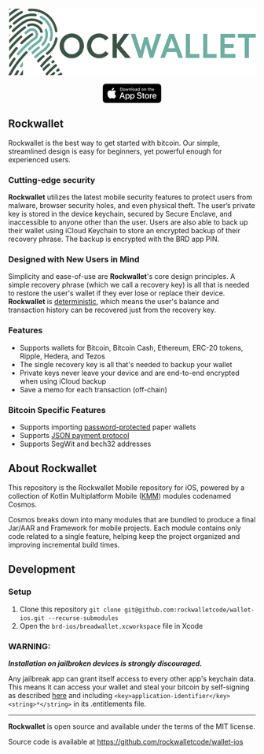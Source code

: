 [![Rockwallet](image/logo_with_text.png)](https://www.rockwallet.com/)

<div align="center">
  <a href="https://apps.apple.com/us/app/rockwallet/id1595167194"><img align="center" width="120px" height="40px" src="image/app_store_logo.png"/></a>
</div>

## Rockwallet

Rockwallet is the best way to get started with bitcoin.
Our simple, streamlined design is easy for beginners, yet powerful enough for experienced users.

### Cutting-edge security

**Rockwallet** utilizes the latest mobile security features to protect users from malware, browser security holes, and even physical theft.
The user’s private key is stored in the device keychain, secured by Secure Enclave, and inaccessible to anyone other than the user.
Users are also able to back up their wallet using iCloud Keychain to store an encrypted backup of their recovery phrase.
The backup is encrypted with the BRD app PIN.

### Designed with New Users in Mind

Simplicity and ease-of-use are **Rockwallet**'s core design principles. A simple recovery phrase (which we call a recovery key) is all that is needed to restore the user's wallet if they ever lose or replace their device. **Rockwallet** is [deterministic](https://github.com/bitcoin/bips/blob/master/bip-0032.mediawiki), which means the user's balance and transaction history can be recovered just from the recovery key.

### Features

- Supports wallets for Bitcoin, Bitcoin Cash, Ethereum, ERC-20 tokens, Ripple, Hedera, and Tezos
- The single recovery key is all that's needed to backup your wallet
- Private keys never leave your device and are end-to-end encrypted when using iCloud backup
- Save a memo for each transaction (off-chain)

### Bitcoin Specific Features
- Supports importing [password-protected](https://github.com/bitcoin/bips/blob/master/bip-0038.mediawiki) paper wallets
- Supports [JSON payment protocol](https://bitpay.com/docs/payment-protocol)
- Supports SegWit and bech32 addresses

## About Rockwallet

This repository is the Rockwallet Mobile repository for iOS, powered by a collection of Kotlin Multiplatform Mobile ([KMM](https://kotlinlang.org/lp/mobile/)) modules codenamed Cosmos.

Cosmos breaks down into many modules that are bundled to produce a final Jar/AAR and Framework for mobile projects.
Each module contains only code related to a single feature, helping keep the project organized and improving incremental build times.

## Development

### Setup

1. Clone this repository `git clone git@github.com:rockwalletcode/wallet-ios.git --recurse-submodules`
2. Open the `brd-ios/breadwallet.xcworkspace` file in Xcode

### WARNING:

***Installation on jailbroken devices is strongly discouraged.***

Any jailbreak app can grant itself access to every other app's keychain data. This means it can access your wallet and steal your bitcoin by self-signing as described [here](http://www.saurik.com/id/8) and including `<key>application-identifier</key><string>*</string>` in its .entitlements file.

---

**Rockwallet** is open source and available under the terms of the MIT license.

Source code is available at https://github.com/rockwalletcode/wallet-ios
